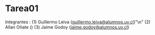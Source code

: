 # Tarea01


Integrantes : (1) Guillermo Leiva (guillermo.leiva@alumnos.uv.cl)"\n"
              (2) Allan Oñate ()
              (3) Jaime Godoy (jaime.godoy@alumnos.uv.cl)
